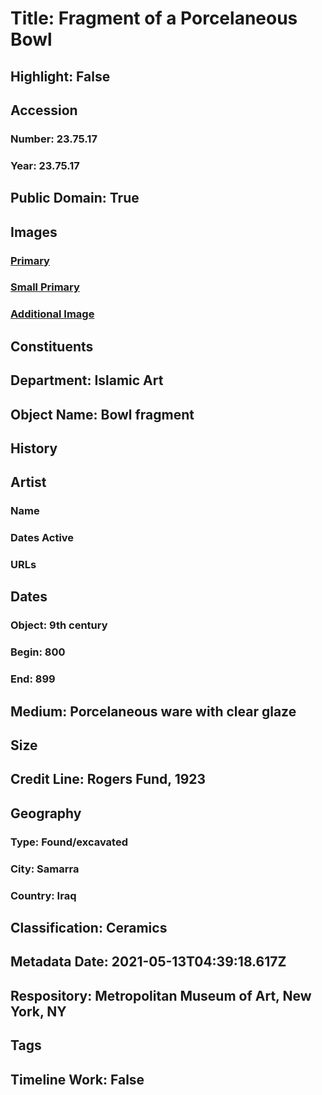# Title: Fragment of a Porcelaneous Bowl
## Highlight: False
## Accession
### Number: 23.75.17
### Year: 23.75.17
## Public Domain: True
## Images
### [Primary](https://images.metmuseum.org/CRDImages/is/original/jc23.75.17_1.jpg)
### [Small Primary](https://images.metmuseum.org/CRDImages/is/web-large/jc23.75.17_1.jpg)
### [Additional Image](https://images.metmuseum.org/CRDImages/is/original/jc23.75.17_2.jpg)
## Constituents
## Department: Islamic Art
## Object Name: Bowl fragment
## History
## Artist
### Name
### Dates Active
### URLs
## Dates
### Object: 9th century
### Begin: 800
### End: 899
## Medium: Porcelaneous ware with clear glaze
## Size
## Credit Line: Rogers Fund, 1923
## Geography
### Type: Found/excavated
### City: Samarra
### Country: Iraq
## Classification: Ceramics
## Metadata Date: 2021-05-13T04:39:18.617Z
## Respository: Metropolitan Museum of Art, New York, NY
## Tags
## Timeline Work: False